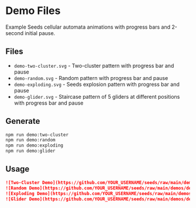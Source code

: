 # Demo Files

Example Seeds cellular automata animations with progress bars and 2-second initial pause.

## Files

- `demo-two-cluster.svg` - Two-cluster pattern with progress bar and pause
- `demo-random.svg` - Random pattern with progress bar and pause
- `demo-exploding.svg` - Seeds explosion pattern with progress bar and pause
- `demo-glider.svg` - Staircase pattern of 5 gliders at different positions with progress bar and pause

## Generate

```bash
npm run demo:two-cluster
npm run demo:random
npm run demo:exploding
npm run demo:glider
```

## Usage

```markdown
![Two-Cluster Demo](https://github.com/YOUR_USERNAME/seeds/raw/main/demos/demo-two-cluster.svg)
![Random Demo](https://github.com/YOUR_USERNAME/seeds/raw/main/demos/demo-random.svg)
![Exploding Demo](https://github.com/YOUR_USERNAME/seeds/raw/main/demos/demo-exploding.svg)
![Glider Demo](https://github.com/YOUR_USERNAME/seeds/raw/main/demos/demo-glider.svg)
```
